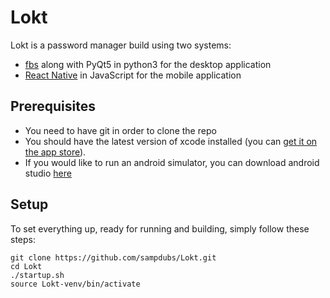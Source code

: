 # Lokt
Lokt is a password manager build using two systems:
- [fbs](https://build-system.fman.io/) along with PyQt5 in python3 for the desktop application
- [React Native](https://facebook.github.io/react-native/) in JavaScript for the mobile application
## Prerequisites
- You need to have git in order to clone the repo
- You should have the latest version of xcode installed (you can [get it on the app store](https://apps.apple.com/us/app/xcode/id497799835?mt=12)).
- If you would like to run an android simulator, you can download android studio [here](https://developer.android.com/studio)
## Setup
To set everything up, ready for running and building, simply follow these steps:
```
git clone https://github.com/sampdubs/Lokt.git
cd Lokt
./startup.sh
source Lokt-venv/bin/activate
```
